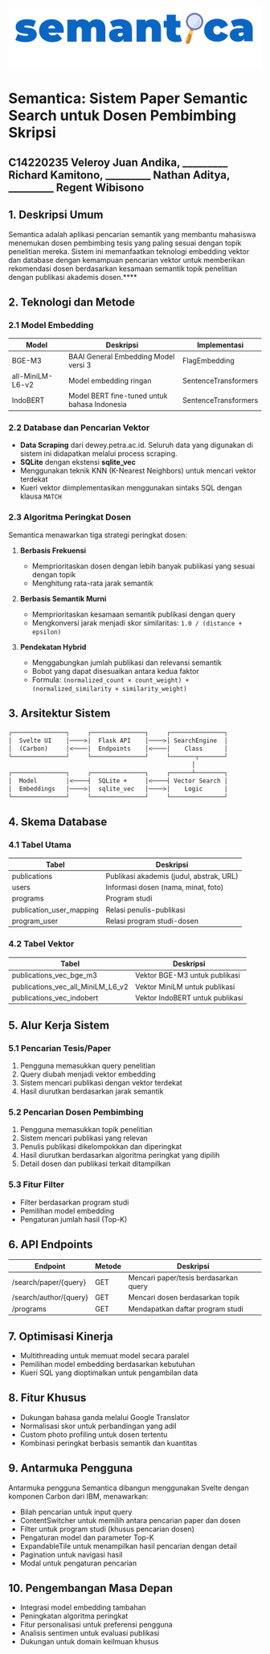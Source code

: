 ![Semantica Logo](ui/static/logo.png)
# Semantica: Sistem Paper Semantic Search untuk Dosen Pembimbing Skripsi

## C14220235 Veleroy Juan Andika, _________ Richard Kamitono, _________ Nathan Aditya, _________ Regent Wibisono

## 1. Deskripsi Umum

Semantica adalah aplikasi pencarian semantik yang membantu mahasiswa menemukan dosen pembimbing tesis yang paling sesuai dengan topik penelitian mereka. Sistem ini memanfaatkan teknologi embedding vektor dan database dengan kemampuan pencarian vektor untuk memberikan rekomendasi dosen berdasarkan kesamaan semantik topik penelitian dengan publikasi akademis dosen.****

## 2. Teknologi dan Metode

### 2.1 Model Embedding

| Model | Deskripsi | Implementasi |
|-------|-----------|--------------|
| BGE-M3 | BAAI General Embedding Model versi 3 | FlagEmbedding |
| all-MiniLM-L6-v2 | Model embedding ringan | SentenceTransformers |
| IndoBERT | Model BERT fine-tuned untuk bahasa Indonesia | SentenceTransformers |

### 2.2 Database dan Pencarian Vektor

* **Data Scraping** dari dewey.petra.ac.id. Seluruh data yang digunakan di sistem ini didapatkan melalui process scraping.
* **SQLite** dengan ekstensi **sqlite_vec**
* Menggunakan teknik KNN (K-Nearest Neighbors) untuk mencari vektor terdekat
* Kueri vektor diimplementasikan menggunakan sintaks SQL dengan klausa `MATCH`

### 2.3 Algoritma Peringkat Dosen

Semantica menawarkan tiga strategi peringkat dosen:

1. **Berbasis Frekuensi**
   * Memprioritaskan dosen dengan lebih banyak publikasi yang sesuai dengan topik
   * Menghitung rata-rata jarak semantik

2. **Berbasis Semantik Murni**
   * Memprioritaskan kesamaan semantik publikasi dengan query
   * Mengkonversi jarak menjadi skor similaritas: `1.0 / (distance + epsilon)`

3. **Pendekatan Hybrid**
   * Menggabungkan jumlah publikasi dan relevansi semantik
   * Bobot yang dapat disesuaikan antara kedua faktor
   * Formula: `(normalized_count × count_weight) + (normalized_similarity × similarity_weight)`

## 3. Arsitektur Sistem

```
┌───────────────┐     ┌───────────────┐     ┌───────────────┐
│  Svelte UI    │────>│  Flask API    │────>│ SearchEngine  │
│  (Carbon)     │<────│  Endpoints    │<────│    Class      │
└───────────────┘     └───────────────┘     └───────┬───────┘
                                                   │
┌───────────────┐     ┌───────────────┐     ┌──────┴────────┐
│  Model        │<────┤  SQLite +     │<────┤ Vector Search │
│  Embeddings   │────>│  sqlite_vec   │────>│    Logic      │
└───────────────┘     └───────────────┘     └───────────────┘
```

## 4. Skema Database

### 4.1 Tabel Utama

| Tabel | Deskripsi |
|-------|-----------|
| publications | Publikasi akademis (judul, abstrak, URL) |
| users | Informasi dosen (nama, minat, foto) |
| programs | Program studi |
| publication_user_mapping | Relasi penulis-publikasi |
| program_user | Relasi program studi-dosen |

### 4.2 Tabel Vektor

| Tabel | Deskripsi |
|-------|-----------|
| publications_vec_bge_m3 | Vektor BGE-M3 untuk publikasi |
| publications_vec_all_MiniLM_L6_v2 | Vektor MiniLM untuk publikasi |
| publications_vec_indobert | Vektor IndoBERT untuk publikasi |

## 5. Alur Kerja Sistem

### 5.1 Pencarian Tesis/Paper

1. Pengguna memasukkan query penelitian
2. Query diubah menjadi vektor embedding
3. Sistem mencari publikasi dengan vektor terdekat
4. Hasil diurutkan berdasarkan jarak semantik

### 5.2 Pencarian Dosen Pembimbing

1. Pengguna memasukkan topik penelitian
2. Sistem mencari publikasi yang relevan
3. Penulis publikasi dikelompokkan dan diperingkat
4. Hasil diurutkan berdasarkan algoritma peringkat yang dipilih
5. Detail dosen dan publikasi terkait ditampilkan

### 5.3 Fitur Filter

* Filter berdasarkan program studi
* Pemilihan model embedding
* Pengaturan jumlah hasil (Top-K)

## 6. API Endpoints

| Endpoint | Metode | Deskripsi |
|----------|--------|-----------|
| /search/paper/{query} | GET | Mencari paper/tesis berdasarkan query |
| /search/author/{query} | GET | Mencari dosen berdasarkan topik |
| /programs | GET | Mendapatkan daftar program studi |

## 7. Optimisasi Kinerja

* Multithreading untuk memuat model secara paralel
* Pemilihan model embedding berdasarkan kebutuhan
* Kueri SQL yang dioptimalkan untuk pengambilan data

## 8. Fitur Khusus

* Dukungan bahasa ganda melalui Google Translator
* Normalisasi skor untuk perbandingan yang adil
* Custom photo profiling untuk dosen tertentu
* Kombinasi peringkat berbasis semantik dan kuantitas

## 9. Antarmuka Pengguna

Antarmuka pengguna Semantica dibangun menggunakan Svelte dengan komponen Carbon dari IBM, menawarkan:

* Bilah pencarian untuk input query
* ContentSwitcher untuk memilih antara pencarian paper dan dosen
* Filter untuk program studi (khusus pencarian dosen)
* Pengaturan model dan parameter Top-K
* ExpandableTile untuk menampilkan hasil pencarian dengan detail
* Pagination untuk navigasi hasil
* Modal untuk pengaturan pencarian

## 10. Pengembangan Masa Depan

* Integrasi model embedding tambahan
* Peningkatan algoritma peringkat
* Fitur personalisasi untuk preferensi pengguna
* Analisis sentimen untuk evaluasi publikasi
* Dukungan untuk domain keilmuan khusus
